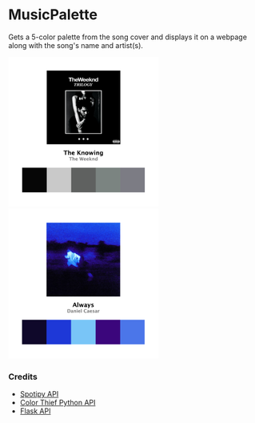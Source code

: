 # MusicPalette

Gets a 5-color palette from the song cover and displays it on a webpage along with the song's name and artist(s).

<p float="left">
  <img src="theknowing.jpg" alt="The Knowing" width="300" height="300"/>
  <img src="always.jpg" alt="Always" width="300" height="300"/>
</p>

### Credits
- [Spotipy API](https://spotipy.readthedocs.io/en/2.25.0/index.html#)
- [Color Thief Python API](https://github.com/fengsp/color-thief-py)
- [Flask API](https://flask.palletsprojects.com/en/stable/quickstart/#a-minimal-application)

